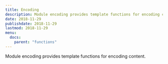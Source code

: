 ```yaml
---
title: Encoding
description: Module encoding provides template functions for encoding content.
date: 2018-11-29
publishdate: 2018-11-29
lastmod: 2018-11-29
menu:
  docs:
    parent: "functions"
---
```


Module encoding provides template functions for encoding content.
